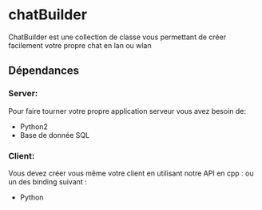# chatBuilder

ChatBuilder est une collection de classe vous permettant de créer facilement votre propre chat en lan ou wlan

## Dépendances
### Server:
Pour faire tourner votre propre application serveur vous avez besoin de:
* Python2
* Base de donnée SQL
### Client:
Vous devez créer vous même votre client en utilisant notre API en cpp : 
ou un des binding suivant :
* Python

